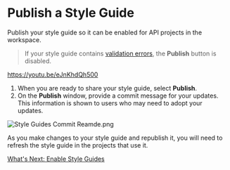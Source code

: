 # Publish a Style Guide

Publish your style guide so it can be enabled for API projects in the workspace.

> If your style guide contains [validation errors](k-validate-style-guides.md), the **Publish** button is disabled.

https://youtu.be/eJnKhdQh500

1. When you are ready to share your style guide, select **Publish**.
2. On the **Publish** window, provide a commit message for your updates. This information is shown to users who may need to adopt your updates.

![Style Guides Commit Reamde.png](https://stoplight.io/api/v1/projects/cHJqOjI/images/6bnp30FR2oE)

As you make changes to your style guide and republish it, you will need to refresh the style guide in the projects that use it.

[What's Next: Enable Style Guides](d-enable-style-guide.md)
